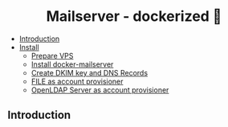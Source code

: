 <h1 align="center">Mailserver - dockerized 🐋</h1>

- [Introduction](#introduction) 
- [Install]()
  - [Prepare VPS](docs/01_server_preparations.md)
  - [Install docker-mailserver](docs/02_install_docker_mailserver.md)
  - [Create DKIM key and DNS Records](docs/03_create_dkim_key_and_dns_records.md)
  - [FILE as account provisioner](docs/04_account_provisioner-file.md)
  - [OpenLDAP Server as account provisioner](docs/05_account_provisioner-ldap.md)

## Introduction
